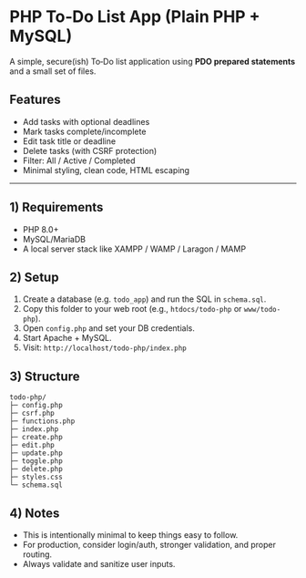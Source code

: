 # PHP To‑Do List App (Plain PHP + MySQL)

A simple, secure(ish) To‑Do list application using **PDO prepared statements** and a small set of files.

## Features
- Add tasks with optional deadlines
- Mark tasks complete/incomplete
- Edit task title or deadline
- Delete tasks (with CSRF protection)
- Filter: All / Active / Completed
- Minimal styling, clean code, HTML escaping

---

## 1) Requirements
- PHP 8.0+
- MySQL/MariaDB
- A local server stack like XAMPP / WAMP / Laragon / MAMP

## 2) Setup
1. Create a database (e.g. `todo_app`) and run the SQL in `schema.sql`.
2. Copy this folder to your web root (e.g., `htdocs/todo-php` or `www/todo-php`).
3. Open `config.php` and set your DB credentials.
4. Start Apache + MySQL.
5. Visit: `http://localhost/todo-php/index.php`

## 3) Structure
```text
todo-php/
├─ config.php
├─ csrf.php
├─ functions.php
├─ index.php
├─ create.php
├─ edit.php
├─ update.php
├─ toggle.php
├─ delete.php
├─ styles.css
└─ schema.sql
```

## 4) Notes
- This is intentionally minimal to keep things easy to follow.
- For production, consider login/auth, stronger validation, and proper routing.
- Always validate and sanitize user inputs.
